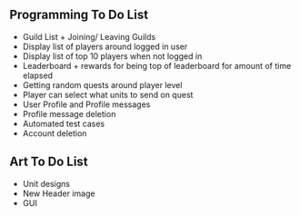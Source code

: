 ## Programming To Do List
* Guild List + Joining/ Leaving Guilds
* Display list of players around logged in user
* Display list of top 10 players when not logged in
* Leaderboard + rewards for being top of leaderboard for amount of time elapsed
* Getting random quests around player level
* Player can select what units to send on quest
* User Profile and Profile messages
* Profile message deletion
* Automated test cases
* Account deletion


## Art To Do List
* Unit designs
* New Header image
* GUI